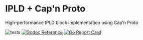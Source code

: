 # IPLD + Cap'n Proto

High-performance IPLD block implementation using Cap’n Proto

![tests](https://github.com/lthibault/go-ipld-capnp/workflows/Go/badge.svg?branch=master)
[![Godoc Reference](https://img.shields.io/badge/godoc-reference-blue.svg?style=flat-square)](https://godoc.org/github.com/lthibault/go-ipld-capnp)
[![Go Report Card](https://goreportcard.com/badge/github.com/SentimensRG/ctx?style=flat-square)](https://goreportcard.com/report/github.com/lthibault/go-ipld-capnp)

